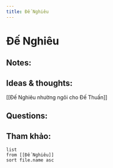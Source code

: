 ```yaml
---
title: Đế Nghiêu
---
```

# Đế Nghiêu

## Notes:


## Ideas & thoughts:
[[Đế Nghiêu nhường ngôi cho Đế Thuấn]]

## Questions:


## Tham khảo:
```dataview
list
from [[Đế Nghiêu]]
sort file.name asc
```